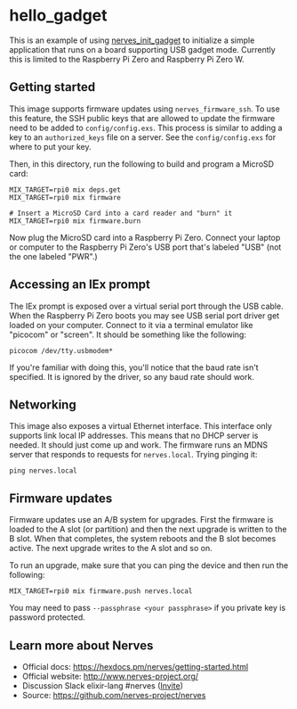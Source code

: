 # hello_gadget

This is an example of using
[nerves_init_gadget](https://github.com/fhunleth/nerves_init_gadget) to
initialize a simple application that runs on a board supporting USB gadget mode.
Currently this is limited to the Raspberry Pi Zero and Raspberry Pi Zero W.

## Getting started

This image supports firmware updates using `nerves_firmware_ssh`. To use this
feature, the SSH public keys that are allowed to update the firmware need to be
added to `config/config.exs`. This process is similar to adding a key to an
`authorized_keys` file on a server. See the `config/config.exs` for where to put
your key.

Then, in this directory, run the following to build and program a MicroSD card:

```
MIX_TARGET=rpi0 mix deps.get
MIX_TARGET=rpi0 mix firmware

# Insert a MicroSD Card into a card reader and "burn" it
MIX_TARGET=rpi0 mix firmware.burn
```
Now plug the MicroSD card into a Raspberry Pi Zero. Connect your laptop or
computer to the Raspberry Pi Zero's USB port that's labeled "USB" (not the one
labeled "PWR".)

## Accessing an IEx prompt

The IEx prompt is exposed over a virtual serial port through the USB cable. When
the Raspberry Pi Zero boots you may see USB serial port driver get loaded on
your computer. Connect to it via a terminal emulator like "picocom" or "screen".
It should be something like the following:

```
picocom /dev/tty.usbmodem*
```
If you're familiar with doing this, you'll notice that the baud rate isn't
specified. It is ignored by the driver, so any baud rate should work.

## Networking

This image also exposes a virtual Ethernet interface. This interface only
supports link local IP addresses. This means that no DHCP server is needed. It
should just come up and work. The firmware runs an MDNS server that responds to
requests for `nerves.local`. Trying pinging it:
```
ping nerves.local
```

## Firmware updates

Firmware updates use an A/B system for upgrades. First the firmware is loaded to
the A slot (or partition) and then the next upgrade is written to the B slot.
When that completes, the system reboots and the B slot becomes active. The next
upgrade writes to the A slot and so on.

To run an upgrade, make sure that you can ping the device and then run the
following:
```
MIX_TARGET=rpi0 mix firmware.push nerves.local
```
You may need to pass `--passphrase <your passphrase>` if you private key is
password protected.

## Learn more about Nerves

  * Official docs: https://hexdocs.pm/nerves/getting-started.html
  * Official website: http://www.nerves-project.org/
  * Discussion Slack elixir-lang #nerves ([Invite](https://elixir-slackin.herokuapp.com/))
  * Source: https://github.com/nerves-project/nerves
